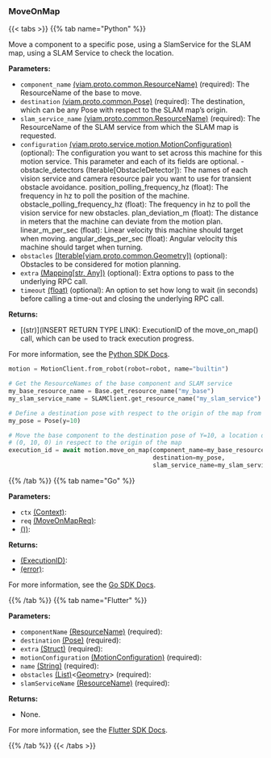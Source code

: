 ### MoveOnMap

{{< tabs >}}
{{% tab name="Python" %}}

Move a component to a specific pose, using a SlamService for the SLAM map, using a SLAM Service to check the location.

**Parameters:**

- `component_name` [(viam.proto.common.ResourceName)](https://python.viam.dev/autoapi/viam/../gen/common/v1/common_pb2/index.html#viam.gen.common.v1.common_pb2.ResourceName) (required): The ResourceName of the base to move.
- `destination` [(viam.proto.common.Pose)](https://python.viam.dev/autoapi/viam/../components/arm/index.html#viam.components.arm.Pose) (required): The destination, which can be any Pose with respect to the SLAM map’s origin.
- `slam_service_name` [(viam.proto.common.ResourceName)](https://python.viam.dev/autoapi/viam/../gen/common/v1/common_pb2/index.html#viam.gen.common.v1.common_pb2.ResourceName) (required): The ResourceName of the SLAM service from which the SLAM map is requested.
- `configuration` [(viam.proto.service.motion.MotionConfiguration)](https://python.viam.dev/autoapi/viam/../gen/service/motion/v1/motion_pb2/index.html#viam.gen.service.motion.v1.motion_pb2.MotionConfiguration) (optional): The configuration you want to set across this machine for this motion service. This parameter and each of its fields are optional. - obstacle_detectors (Iterable[ObstacleDetector]): The names of each vision service and camera resource pair you want to use  for transient obstacle avoidance.   position_polling_frequency_hz (float): The frequency in hz to poll the position of the machine. obstacle_polling_frequency_hz (float): The frequency in hz to poll the vision service for new obstacles. plan_deviation_m (float): The distance in meters that the machine can deviate from the motion plan. linear_m_per_sec (float): Linear velocity this machine should target when moving. angular_degs_per_sec (float): Angular velocity this machine should target when turning.  
- `obstacles` [(Iterable[viam.proto.common.Geometry])](https://python.viam.dev/autoapi/viam/../gen/common/v1/common_pb2/index.html#viam.gen.common.v1.common_pb2.Geometry) (optional): Obstacles to be considered for motion planning.
- `extra` [(Mapping[str, Any])](<INSERT PARAM TYPE LINK>) (optional): Extra options to pass to the underlying RPC call.
- `timeout` [(float)](<INSERT PARAM TYPE LINK>) (optional): An option to set how long to wait (in seconds) before calling a time-out and closing the underlying RPC call.

**Returns:**

- [(str)](INSERT RETURN TYPE LINK): ExecutionID of the move_on_map() call, which can be used to track execution progress.

For more information, see the [Python SDK Docs](https://python.viam.dev/autoapi/viam/services/motion/client/index.html#viam.services.motion.client.MotionClient.move_on_map).

``` python {class="line-numbers linkable-line-numbers"}
motion = MotionClient.from_robot(robot=robot, name="builtin")

# Get the ResourceNames of the base component and SLAM service
my_base_resource_name = Base.get_resource_name("my_base")
my_slam_service_name = SLAMClient.get_resource_name("my_slam_service")

# Define a destination pose with respect to the origin of the map from the SLAM service "my_slam_service"
my_pose = Pose(y=10)

# Move the base component to the destination pose of Y=10, a location of
# (0, 10, 0) in respect to the origin of the map
execution_id = await motion.move_on_map(component_name=my_base_resource_name,
                                        destination=my_pose,
                                        slam_service_name=my_slam_service_name)
```

{{% /tab %}}
{{% tab name="Go" %}}

**Parameters:**

- `ctx` [(Context)](https://pkg.go.dev/context#Context):
- `req` [(MoveOnMapReq)](https://pkg.go.dev#MoveOnMapReq):
- [())](<INSERT PARAM TYPE LINK>):

**Returns:**

- [(ExecutionID)](https://pkg.go.dev#ExecutionID):
- [(error)](https://pkg.go.dev/builtin#error):

For more information, see the [Go SDK Docs](https://pkg.go.dev/go.viam.com/rdk/services/motion#Service).

{{% /tab %}}
{{% tab name="Flutter" %}}

**Parameters:**

- `componentName` [(ResourceName)](https://flutter.viam.dev/viam_sdk/ResourceName-class.html) (required):
- `destination` [(Pose)](https://flutter.viam.dev/viam_sdk/Pose-class.html) (required):
- `extra` [(Struct)](<INSERT PARAM TYPE LINK>) (required):
- `motionConfiguration` [(MotionConfiguration)](https://flutter.viam.dev/viam_protos.service.motion/MotionConfiguration-class.html) (required):
- `name` [(String)](https://api.flutter.dev/flutter/dart-core/String-class.html) (required):
- `obstacles` [(List)](https://api.flutter.dev/flutter/dart-core/List-class.html)<[Geometry](https://flutter.viam.dev/viam_protos.common.common/Geometry-class.html)> (required):
- `slamServiceName` [(ResourceName)](https://flutter.viam.dev/viam_sdk/ResourceName-class.html) (required):

**Returns:**

- None.

For more information, see the [Flutter SDK Docs](https://flutter.viam.dev/viam_protos.service.motion/MotionServiceClient/moveOnMap.html).

{{% /tab %}}
{{< /tabs >}}
